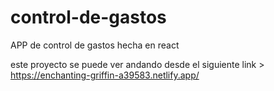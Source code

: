 # control-de-gastos
APP de control de gastos hecha en react 

este proyecto se puede ver andando desde el siguiente link > https://enchanting-griffin-a39583.netlify.app/
